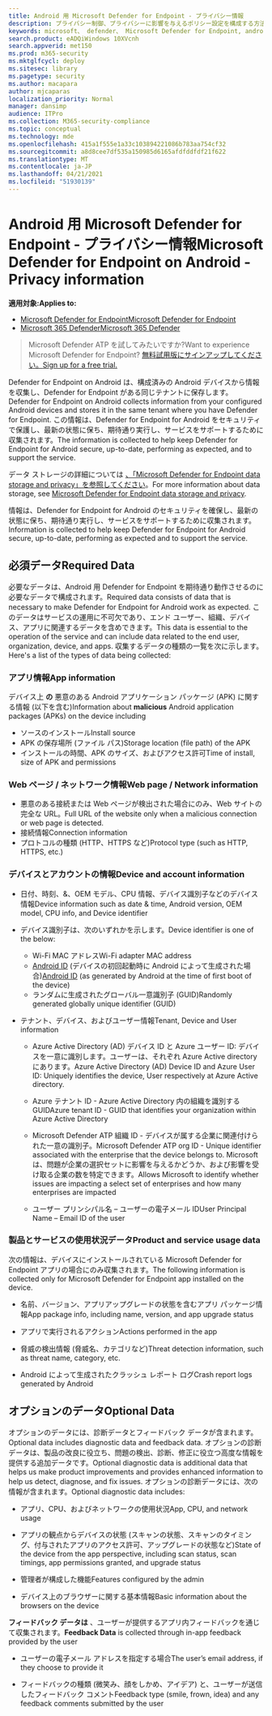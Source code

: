 ```yaml
---
title: Android 用 Microsoft Defender for Endpoint - プライバシー情報
description: プライバシー制御、プライバシーに影響を与えるポリシー設定を構成する方法、および Android 上の Microsoft Defender for Endpoint で収集された診断データに関する情報。
keywords: microsoft、 defender、 Microsoft Defender for Endpoint, android, privacy, diagnostic
search.product: eADQiWindows 10XVcnh
search.appverid: met150
ms.prod: m365-security
ms.mktglfcycl: deploy
ms.sitesec: library
ms.pagetype: security
ms.author: macapara
author: mjcaparas
localization_priority: Normal
manager: dansimp
audience: ITPro
ms.collection: M365-security-compliance
ms.topic: conceptual
ms.technology: mde
ms.openlocfilehash: 415a1f555e1a33c103894221086b783aa754cf32
ms.sourcegitcommit: a8d8cee7df535a150985d6165afdfddfdf21f622
ms.translationtype: MT
ms.contentlocale: ja-JP
ms.lasthandoff: 04/21/2021
ms.locfileid: "51930139"
---
```

#  <a name="microsoft-defender-for-endpoint-on-android---privacy-information"></a><span data-ttu-id="a1de1-104">Android 用 Microsoft Defender for Endpoint - プライバシー情報</span><span class="sxs-lookup"><span data-stu-id="a1de1-104">Microsoft Defender for Endpoint on Android - Privacy information</span></span>

<span data-ttu-id="a1de1-105">**適用対象:**</span><span class="sxs-lookup"><span data-stu-id="a1de1-105">**Applies to:**</span></span>
- [<span data-ttu-id="a1de1-106">Microsoft Defender for Endpoint</span><span class="sxs-lookup"><span data-stu-id="a1de1-106">Microsoft Defender for Endpoint</span></span>](https://go.microsoft.com/fwlink/p/?linkid=2154037)
- [<span data-ttu-id="a1de1-107">Microsoft 365 Defender</span><span class="sxs-lookup"><span data-stu-id="a1de1-107">Microsoft 365 Defender</span></span>](https://go.microsoft.com/fwlink/?linkid=2118804)

> <span data-ttu-id="a1de1-108">Microsoft Defender ATP を試してみたいですか?</span><span class="sxs-lookup"><span data-stu-id="a1de1-108">Want to experience Microsoft Defender for Endpoint?</span></span> [<span data-ttu-id="a1de1-109">無料試用版にサインアップしてください。</span><span class="sxs-lookup"><span data-stu-id="a1de1-109">Sign up for a free trial.</span></span>](https://www.microsoft.com/microsoft-365/windows/microsoft-defender-atp?ocid=docs-wdatp-exposedapis-abovefoldlink) 


<span data-ttu-id="a1de1-110">Defender for Endpoint on Android は、構成済みの Android デバイスから情報を収集し、Defender for Endpoint がある同じテナントに保存します。</span><span class="sxs-lookup"><span data-stu-id="a1de1-110">Defender for Endpoint on Android collects information from your configured Android devices and stores it in the same tenant where you have Defender for Endpoint.</span></span> <span data-ttu-id="a1de1-111">この情報は、Defender for Endpoint for Android をセキュリティで保護し、最新の状態に保ち、期待通り実行し、サービスをサポートするために収集されます。</span><span class="sxs-lookup"><span data-stu-id="a1de1-111">The information is collected to help keep Defender for Endpoint for Android secure, up-to-date, performing as expected, and to support the service.</span></span>

<span data-ttu-id="a1de1-112">データ ストレージの詳細については [、「Microsoft Defender for Endpoint data storage and privacy」を参照してください](data-storage-privacy.md)。</span><span class="sxs-lookup"><span data-stu-id="a1de1-112">For more information about data storage, see [Microsoft Defender for Endpoint data storage and privacy](data-storage-privacy.md).</span></span>

<span data-ttu-id="a1de1-113">情報は、Defender for Endpoint for Android のセキュリティを確保し、最新の状態に保ち、期待通り実行し、サービスをサポートするために収集されます。</span><span class="sxs-lookup"><span data-stu-id="a1de1-113">Information is collected to help keep Defender for Endpoint for Android secure, up-to-date, performing as expected and to support the service.</span></span>

## <a name="required-data"></a><span data-ttu-id="a1de1-114">必須データ</span><span class="sxs-lookup"><span data-stu-id="a1de1-114">Required Data</span></span> 

<span data-ttu-id="a1de1-115">必要なデータは、Android 用 Defender for Endpoint を期待通り動作させるのに必要なデータで構成されます。</span><span class="sxs-lookup"><span data-stu-id="a1de1-115">Required data consists of data that is necessary to make Defender for Endpoint for Android work as expected.</span></span> <span data-ttu-id="a1de1-116">このデータはサービスの運用に不可欠であり、エンド ユーザー、組織、デバイス、アプリに関連するデータを含めできます。</span><span class="sxs-lookup"><span data-stu-id="a1de1-116">This data is essential to the operation of the service and can include data related to the end user, organization, device, and apps.</span></span> <span data-ttu-id="a1de1-117">収集するデータの種類の一覧を次に示します。</span><span class="sxs-lookup"><span data-stu-id="a1de1-117">Here's a list of the types of data being collected:</span></span>

### <a name="app-information"></a><span data-ttu-id="a1de1-118">アプリ情報</span><span class="sxs-lookup"><span data-stu-id="a1de1-118">App information</span></span>

<span data-ttu-id="a1de1-119">デバイス上 **の** 悪意のある Android アプリケーション パッケージ (APK) に関する情報 (以下を含む)</span><span class="sxs-lookup"><span data-stu-id="a1de1-119">Information about **malicious** Android application packages (APKs) on the device including</span></span>

-  <span data-ttu-id="a1de1-120">ソースのインストール</span><span class="sxs-lookup"><span data-stu-id="a1de1-120">Install source</span></span>
-  <span data-ttu-id="a1de1-121">APK の保存場所 (ファイル パス)</span><span class="sxs-lookup"><span data-stu-id="a1de1-121">Storage location (file path) of the APK</span></span>
-  <span data-ttu-id="a1de1-122">インストールの時間、APK のサイズ、およびアクセス許可</span><span class="sxs-lookup"><span data-stu-id="a1de1-122">Time of install, size of APK and permissions</span></span>

### <a name="web-page--network-information"></a><span data-ttu-id="a1de1-123">Web ページ / ネットワーク情報</span><span class="sxs-lookup"><span data-stu-id="a1de1-123">Web page / Network information</span></span>

- <span data-ttu-id="a1de1-124">悪意のある接続または Web ページが検出された場合にのみ、Web サイトの完全な URL。</span><span class="sxs-lookup"><span data-stu-id="a1de1-124">Full URL of the website only when a malicious connection or web page is detected.</span></span>
- <span data-ttu-id="a1de1-125">接続情報</span><span class="sxs-lookup"><span data-stu-id="a1de1-125">Connection information</span></span>
- <span data-ttu-id="a1de1-126">プロトコルの種類 (HTTP、HTTPS など)</span><span class="sxs-lookup"><span data-stu-id="a1de1-126">Protocol type (such as HTTP, HTTPS, etc.)</span></span>


### <a name="device-and-account-information"></a><span data-ttu-id="a1de1-127">デバイスとアカウントの情報</span><span class="sxs-lookup"><span data-stu-id="a1de1-127">Device and account information</span></span>

- <span data-ttu-id="a1de1-128">日付、時刻、&、OEM モデル、CPU 情報、デバイス識別子などのデバイス情報</span><span class="sxs-lookup"><span data-stu-id="a1de1-128">Device information such as date & time, Android version, OEM model, CPU       info, and Device identifier</span></span>
- <span data-ttu-id="a1de1-129">デバイス識別子は、次のいずれかを示します。</span><span class="sxs-lookup"><span data-stu-id="a1de1-129">Device identifier is one of the below:</span></span>
    - <span data-ttu-id="a1de1-130">Wi-Fi MAC アドレス</span><span class="sxs-lookup"><span data-stu-id="a1de1-130">Wi-Fi adapter MAC address</span></span>
    - <span data-ttu-id="a1de1-131">[Android ID](https://developer.android.com/reference/android/provider/Settings.Secure#ANDROID_ID) (デバイスの初回起動時に Android によって生成された場合)</span><span class="sxs-lookup"><span data-stu-id="a1de1-131">[Android       ID](https://developer.android.com/reference/android/provider/Settings.Secure#ANDROID_ID) (as generated by Android at the time of first boot of the device)</span></span>
    - <span data-ttu-id="a1de1-132">ランダムに生成されたグローバル一意識別子 (GUID)</span><span class="sxs-lookup"><span data-stu-id="a1de1-132">Randomly generated globally unique identifier (GUID)</span></span>

- <span data-ttu-id="a1de1-133">テナント、デバイス、およびユーザー情報</span><span class="sxs-lookup"><span data-stu-id="a1de1-133">Tenant, Device and User information</span></span>
    -   <span data-ttu-id="a1de1-134">Azure Active Directory (AD) デバイス ID と Azure ユーザー ID: デバイスを一意に識別します。ユーザーは、それぞれ Azure Active directory にあります。</span><span class="sxs-lookup"><span data-stu-id="a1de1-134">Azure Active Directory (AD) Device ID and Azure User ID: Uniquely     identifies the device, User respectively at Azure Active directory.</span></span>

    -   <span data-ttu-id="a1de1-135">Azure テナント ID - Azure Active Directory 内の組織を識別する GUID</span><span class="sxs-lookup"><span data-stu-id="a1de1-135">Azure tenant ID - GUID that identifies your organization within     Azure Active Directory</span></span>

    -   <span data-ttu-id="a1de1-136">Microsoft Defender ATP 組織 ID - デバイスが属する企業に関連付けられた一意の識別子。</span><span class="sxs-lookup"><span data-stu-id="a1de1-136">Microsoft Defender ATP org ID - Unique identifier associated with the enterprise that the device belongs to.</span></span> <span data-ttu-id="a1de1-137">Microsoft は、問題が企業の選択セットに影響を与えるかどうか、および影響を受け取る企業の数を特定できます。</span><span class="sxs-lookup"><span data-stu-id="a1de1-137">Allows Microsoft to identify whether issues are impacting a select set of enterprises and how many enterprises are impacted</span></span> 

    -   <span data-ttu-id="a1de1-138">ユーザー プリンシパル名 – ユーザーの電子メール ID</span><span class="sxs-lookup"><span data-stu-id="a1de1-138">User Principal Name – Email ID of the user</span></span>

### <a name="product-and-service-usage-data"></a><span data-ttu-id="a1de1-139">製品とサービスの使用状況データ</span><span class="sxs-lookup"><span data-stu-id="a1de1-139">Product and service usage data</span></span>

<span data-ttu-id="a1de1-140">次の情報は、デバイスにインストールされている Microsoft Defender for Endpoint アプリの場合にのみ収集されます。</span><span class="sxs-lookup"><span data-stu-id="a1de1-140">The following information is collected only for Microsoft Defender for Endpoint app installed on the device.</span></span> 

-   <span data-ttu-id="a1de1-141">名前、バージョン、アプリアップグレードの状態を含むアプリ パッケージ情報</span><span class="sxs-lookup"><span data-stu-id="a1de1-141">App package info, including name, version, and app upgrade status</span></span>

-   <span data-ttu-id="a1de1-142">アプリで実行されるアクション</span><span class="sxs-lookup"><span data-stu-id="a1de1-142">Actions performed in the app</span></span>

-   <span data-ttu-id="a1de1-143">脅威の検出情報 (脅威名、カテゴリなど)</span><span class="sxs-lookup"><span data-stu-id="a1de1-143">Threat detection information, such as threat name, category, etc.</span></span>

-   <span data-ttu-id="a1de1-144">Android によって生成されたクラッシュ レポート ログ</span><span class="sxs-lookup"><span data-stu-id="a1de1-144">Crash report logs generated by Android</span></span>

## <a name="optional-data"></a><span data-ttu-id="a1de1-145">オプションのデータ</span><span class="sxs-lookup"><span data-stu-id="a1de1-145">Optional Data</span></span>

<span data-ttu-id="a1de1-146">オプションのデータには、診断データとフィードバック データが含まれます。</span><span class="sxs-lookup"><span data-stu-id="a1de1-146">Optional data includes diagnostic data and feedback data.</span></span> <span data-ttu-id="a1de1-147">オプションの診断データは、製品の改良に役立ち、問題の検出、診断、修正に役立つ高度な情報を提供する追加データです。</span><span class="sxs-lookup"><span data-stu-id="a1de1-147">Optional diagnostic data is additional data that helps us make product improvements and provides enhanced information to help us detect, diagnose, and fix issues.</span></span> <span data-ttu-id="a1de1-148">オプションの診断データには、次の情報が含まれます。</span><span class="sxs-lookup"><span data-stu-id="a1de1-148">Optional diagnostic data includes:</span></span>

-   <span data-ttu-id="a1de1-149">アプリ、CPU、およびネットワークの使用状況</span><span class="sxs-lookup"><span data-stu-id="a1de1-149">App, CPU, and network usage</span></span>

-   <span data-ttu-id="a1de1-150">アプリの観点からデバイスの状態 (スキャンの状態、スキャンのタイミング、付与されたアプリのアクセス許可、アップグレードの状態など)</span><span class="sxs-lookup"><span data-stu-id="a1de1-150">State of the device from the app perspective, including scan status, scan timings, app permissions granted, and upgrade status</span></span>

-   <span data-ttu-id="a1de1-151">管理者が構成した機能</span><span class="sxs-lookup"><span data-stu-id="a1de1-151">Features configured by the admin</span></span>

-   <span data-ttu-id="a1de1-152">デバイス上のブラウザーに関する基本情報</span><span class="sxs-lookup"><span data-stu-id="a1de1-152">Basic information about the browsers on the device</span></span>

<span data-ttu-id="a1de1-153">**フィードバック データは** 、ユーザーが提供するアプリ内フィードバックを通じて収集されます。</span><span class="sxs-lookup"><span data-stu-id="a1de1-153">**Feedback Data** is collected through in-app feedback provided by the user</span></span>

-   <span data-ttu-id="a1de1-154">ユーザーの電子メール アドレスを指定する場合</span><span class="sxs-lookup"><span data-stu-id="a1de1-154">The user’s email address, if they choose to provide it</span></span>

-   <span data-ttu-id="a1de1-155">フィードバックの種類 (微笑み、顔をしかめ、アイデア) と、ユーザーが送信したフィードバック コメント</span><span class="sxs-lookup"><span data-stu-id="a1de1-155">Feedback type (smile, frown, idea) and any feedback comments submitted by the user</span></span>
